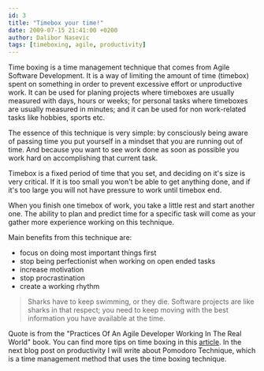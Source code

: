 ```yaml
---
id: 3
title: "Timebox your time!"
date: 2009-07-15 21:41:00 +0200
author: Dalibor Nasevic
tags: [timeboxing, agile, productivity]
---
```


Time boxing is a time management technique that comes from Agile Software Development. It is a way of limiting the amount of time (timebox) spent on something in order to prevent excessive effort or unproductive work. It can be used for planing projects where timeboxes are usually measured with days, hours or weeks; for personal tasks where timeboxes are usually measured in minutes; and it can be used for non work-related tasks like hobbies, sports etc.

The essence of this technique is very simple: by consciously being aware of passing time you put yourself in a mindset that you are running out of time. And because you want to see work done as soon as possible you work hard on accomplishing that current task.

Timebox is a fixed period of time that you set, and deciding on it's size is very critical. If it is too small you won't be able to get anything done, and if it's too large you will not have pressure to work until timebox end.

When you finish one timebox of work, you take a little rest and start another one. The ability to plan and predict time for a specific task will come as your gather more experience working on this technique.

Main benefits from this technique are:

- focus on doing most important things first
- stop being perfectionist when working on open ended tasks
- increase motivation
- stop procrastination
- create a working rhythm

> Sharks have to keep swimming, or they die. Software projects are like sharks in that respect; you need to keep moving with the best information you have available at the time.

Quote is from the "Practices Of An Agile Developer Working In The Real World" book. You can find more tips on time boxing in this [article](http://litemind.com/time-boxing/ "Time boxing article"). In the next blog post on productivity I will write about Pomodoro Technique, which is a time management method that uses the time boxing technique.
